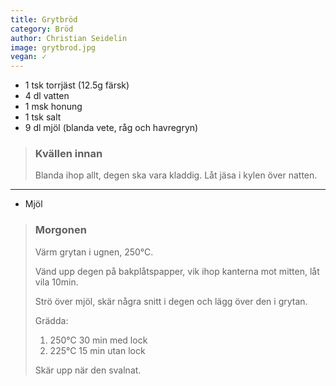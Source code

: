 ```yaml
---
title: Grytbröd
category: Bröd
author: Christian Seidelin
image: grytbrod.jpg
vegan: ✓
---
```


- 1 tsk torrjäst (12.5g färsk)
- 4 dl vatten
- 1 msk honung
- 1 tsk salt
- 9 dl mjöl (blanda vete, råg och havregryn)

> ### Kvällen innan
> Blanda ihop allt, degen ska vara kladdig. Låt jäsa i kylen över natten.

---

- Mjöl

> ### Morgonen
> Värm grytan i ugnen, 250°C.
> 
> Vänd upp degen på bakplåtspapper, vik ihop kanterna mot mitten, låt vila 10min.
> 
> Strö över mjöl, skär några snitt i degen och lägg över den i grytan.
> 
> Grädda:
> 
> 1. 250°C 30 min med lock
> 2. 225°C 15 min utan lock
> 
> Skär upp när den svalnat.
